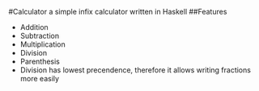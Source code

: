 #Calculator
a simple infix calculator written in Haskell
##Features
- Addition
- Subtraction
- Multiplication
- Division
- Parenthesis
- Division has lowest precendence, therefore it allows writing fractions more easily
